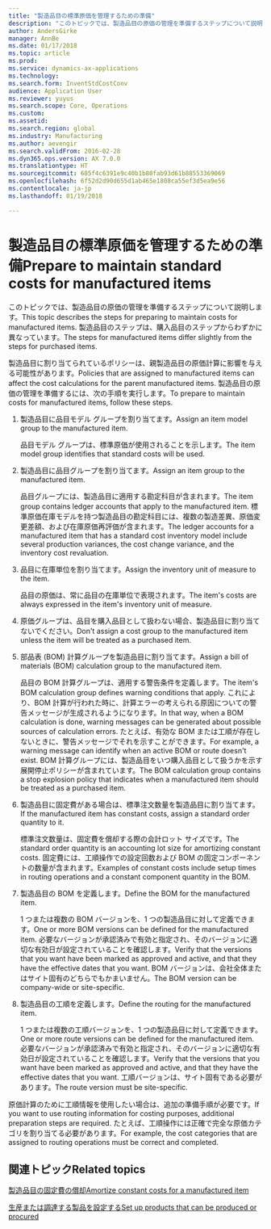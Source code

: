 ```yaml
---
title: "製造品目の標準原価を管理するための準備"
description: "このトピックでは、製造品目の原価の管理を準備するステップについて説明します。"
author: AndersGirke
manager: AnnBe
ms.date: 01/17/2018
ms.topic: article
ms.prod: 
ms.service: dynamics-ax-applications
ms.technology: 
ms.search.form: InventStdCostConv
audience: Application User
ms.reviewer: yuyus
ms.search.scope: Core, Operations
ms.custom: 
ms.assetid: 
ms.search.region: global
ms.industry: Manufacturing
ms.author: aevengir
ms.search.validFrom: 2016-02-28
ms.dyn365.ops.version: AX 7.0.0
ms.translationtype: HT
ms.sourcegitcommit: 605f4c6391e9c40b1b80fab93d61b88553369069
ms.openlocfilehash: 6f52d2d90d655d1ab465e1808ca55ef3d5ea9e56
ms.contentlocale: ja-jp
ms.lasthandoff: 01/19/2018

---
```



# <a name="prepare-to-maintain-standard-costs-for-manufactured-items"></a><span data-ttu-id="603ca-103">製造品目の標準原価を管理するための準備</span><span class="sxs-lookup"><span data-stu-id="603ca-103">Prepare to maintain standard costs for manufactured items</span></span>

<span data-ttu-id="603ca-104">このトピックでは、製造品目の原価の管理を準備するステップについて説明します。</span><span class="sxs-lookup"><span data-stu-id="603ca-104">This topic describes the steps for preparing to maintain costs for manufactured items.</span></span> <span data-ttu-id="603ca-105">製造品目のステップは、購入品目のステップからわずかに異なっています。</span><span class="sxs-lookup"><span data-stu-id="603ca-105">The steps for manufactured items differ slightly from the steps for purchased items.</span></span>

<span data-ttu-id="603ca-106">製造品目に割り当てられているポリシーは、親製造品目の原価計算に影響を与える可能性があります。</span><span class="sxs-lookup"><span data-stu-id="603ca-106">Policies that are assigned to manufactured items can affect the cost calculations for the parent manufactured items.</span></span> <span data-ttu-id="603ca-107">製造品目の原価の管理を準備するには、次の手順を実行します。</span><span class="sxs-lookup"><span data-stu-id="603ca-107">To prepare to maintain costs for manufactured items, follow these steps.</span></span>

1. <span data-ttu-id="603ca-108">製造品目に品目モデル グループを割り当てます。</span><span class="sxs-lookup"><span data-stu-id="603ca-108">Assign an item model group to the manufactured item.</span></span> 

   <span data-ttu-id="603ca-109">品目モデル グループは、標準原価が使用されることを示します。</span><span class="sxs-lookup"><span data-stu-id="603ca-109">The item model group identifies that standard costs will be used.</span></span>

2. <span data-ttu-id="603ca-110">製造品目に品目グループを割り当てます。</span><span class="sxs-lookup"><span data-stu-id="603ca-110">Assign an item group to the manufactured item.</span></span> 

   <span data-ttu-id="603ca-111">品目グループには、製造品目に適用する勘定科目が含まれます。</span><span class="sxs-lookup"><span data-stu-id="603ca-111">The item group contains ledger accounts that apply to the manufactured item.</span></span> <span data-ttu-id="603ca-112">標準原価在庫モデルを持つ製造品目の勘定科目には、複数の製造差異、原価変更差額、および在庫原価再評価が含まれます。</span><span class="sxs-lookup"><span data-stu-id="603ca-112">The ledger accounts for a manufactured item that has a standard cost inventory model include several production variances, the cost change variance, and the inventory cost revaluation.</span></span>

3. <span data-ttu-id="603ca-113">品目に在庫単位を割り当てます。</span><span class="sxs-lookup"><span data-stu-id="603ca-113">Assign the inventory unit of measure to the item.</span></span> 

   <span data-ttu-id="603ca-114">品目の原価は、常に品目の在庫単位で表現されます。</span><span class="sxs-lookup"><span data-stu-id="603ca-114">The item's costs are always expressed in the item's inventory unit of measure.</span></span>

4. <span data-ttu-id="603ca-115">原価グループは、品目を購入品目として扱わない場合、製造品目に割り当てないでください。</span><span class="sxs-lookup"><span data-stu-id="603ca-115">Don't assign a cost group to the manufactured item unless the item will be treated as a purchased item.</span></span>

5. <span data-ttu-id="603ca-116">部品表 (BOM) 計算グループを製造品目に割り当てます。</span><span class="sxs-lookup"><span data-stu-id="603ca-116">Assign a bill of materials (BOM) calculation group to the manufactured item.</span></span> 

   <span data-ttu-id="603ca-117">品目の BOM 計算グループは、適用する警告条件を定義します。</span><span class="sxs-lookup"><span data-stu-id="603ca-117">The item's BOM calculation group defines warning conditions that apply.</span></span> <span data-ttu-id="603ca-118">これにより、BOM 計算が行われた時に、計算エラーの考えられる原因についての警告メッセージが生成されるようになります。</span><span class="sxs-lookup"><span data-stu-id="603ca-118">In that way, when a BOM calculation is done, warning messages can be generated about possible sources of calculation errors.</span></span> <span data-ttu-id="603ca-119">たとえば、有効な BOM または工順が存在しないときに、警告メッセージでそれを示すことができます。</span><span class="sxs-lookup"><span data-stu-id="603ca-119">For example, a warning message can identify when an active BOM or route doesn't exist.</span></span> <span data-ttu-id="603ca-120">BOM 計算グループには、製造品目をいつ購入品目として扱うかを示す展開停止ポリシーが含まれています。</span><span class="sxs-lookup"><span data-stu-id="603ca-120">The BOM calculation group contains a stop explosion policy that indicates when a manufactured item should be treated as a purchased item.</span></span>

6. <span data-ttu-id="603ca-121">製造品目に固定費がある場合は、標準注文数量を製造品目に割り当てます。</span><span class="sxs-lookup"><span data-stu-id="603ca-121">If the manufactured item has constant costs, assign a standard order quantity to it.</span></span> 

   <span data-ttu-id="603ca-122">標準注文数量は、固定費を償却する際の会計ロット サイズです。</span><span class="sxs-lookup"><span data-stu-id="603ca-122">The standard order quantity is an accounting lot size for amortizing constant costs.</span></span> <span data-ttu-id="603ca-123">固定費には、工順操作での設定回数および BOM の固定コンポーネントの数量が含まれます。</span><span class="sxs-lookup"><span data-stu-id="603ca-123">Examples of constant costs include setup times in routing operations and a constant component quantity in the BOM.</span></span>

7. <span data-ttu-id="603ca-124">製造品目の BOM を定義します。</span><span class="sxs-lookup"><span data-stu-id="603ca-124">Define the BOM for the manufactured item.</span></span> 

   <span data-ttu-id="603ca-125">1 つまたは複数の BOM バージョンを、1 つの製造品目に対して定義できます。</span><span class="sxs-lookup"><span data-stu-id="603ca-125">One or more BOM versions can be defined for the manufactured item.</span></span> <span data-ttu-id="603ca-126">必要なバージョンが承認済みで有効と指定され、そのバージョンに適切な有効日が設定されていることを確認します。</span><span class="sxs-lookup"><span data-stu-id="603ca-126">Verify that the versions that you want have been marked as approved and active, and that they have the effective dates that you want.</span></span> <span data-ttu-id="603ca-127">BOM バージョンは、会社全体またはサイト固有のどちらでもかまいません。</span><span class="sxs-lookup"><span data-stu-id="603ca-127">The BOM version can be company-wide or site-specific.</span></span>

8. <span data-ttu-id="603ca-128">製造品目の工順を定義します。</span><span class="sxs-lookup"><span data-stu-id="603ca-128">Define the routing for the manufactured item.</span></span> 

   <span data-ttu-id="603ca-129">1 つまたは複数の工順バージョンを、1 つの製造品目に対して定義できます。</span><span class="sxs-lookup"><span data-stu-id="603ca-129">One or more route versions can be defined for the manufactured item.</span></span> <span data-ttu-id="603ca-130">必要なバージョンが承認済みで有効と指定され、そのバージョンに適切な有効日が設定されていることを確認します。</span><span class="sxs-lookup"><span data-stu-id="603ca-130">Verify that the versions that you want have been marked as approved and active, and that they have the effective dates that you want.</span></span> <span data-ttu-id="603ca-131">工順バージョンは、サイト固有である必要があります。</span><span class="sxs-lookup"><span data-stu-id="603ca-131">The route version must be site-specific.</span></span>

<span data-ttu-id="603ca-132">原価計算のために工順情報を使用したい場合は、追加の準備手順が必要です。</span><span class="sxs-lookup"><span data-stu-id="603ca-132">If you want to use routing information for costing purposes, additional preparation steps are required.</span></span> <span data-ttu-id="603ca-133">たとえば、工順操作には正確で完全な原価カテゴリを割り当てる必要があります。</span><span class="sxs-lookup"><span data-stu-id="603ca-133">For example, the cost categories that are assigned to routing operations must be correct and completed.</span></span>

<a name="related-topics"></a><span data-ttu-id="603ca-134">関連トピック</span><span class="sxs-lookup"><span data-stu-id="603ca-134">Related topics</span></span>
--------

[<span data-ttu-id="603ca-135">製造品目の固定費の償却</span><span class="sxs-lookup"><span data-stu-id="603ca-135">Amortize constant costs for a manufactured item</span></span>](amortize-constant-costs-manufactured-item.md)

[<span data-ttu-id="603ca-136">生産または調達する製品を設定する</span><span class="sxs-lookup"><span data-stu-id="603ca-136">Set up products that can be produced or procured</span></span>](manufactured-items-treated-as-purchased-items.md)


